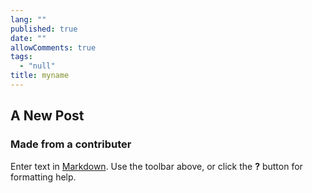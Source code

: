 ```yaml
---
lang: ""
published: true
date: ""
allowComments: true
tags: 
  - "null"
title: myname
---
```


## A New Post

### Made from a contributer

Enter text in [Markdown](http://daringfireball.net/projects/markdown/). Use the toolbar above, or click the **?** button for formatting help.

